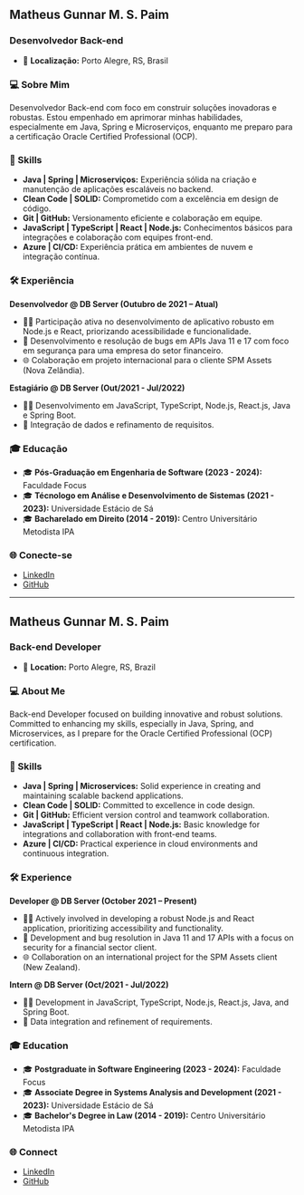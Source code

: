 Matheus Gunnar M. S. Paim
----------------------------

### Desenvolvedor Back-end

*   📍 **Localização:** Porto Alegre, RS, Brasil

### 💻 Sobre Mim

Desenvolvedor Back-end com foco em construir soluções inovadoras e robustas. Estou empenhado em aprimorar minhas habilidades, especialmente em Java, Spring e Microserviços, enquanto me preparo para a certificação Oracle Certified Professional (OCP).

### 🚀 Skills

*   **Java | Spring | Microserviços:** Experiência sólida na criação e manutenção de aplicações escaláveis no backend.
*   **Clean Code | SOLID:** Comprometido com a excelência em design de código.
*   **Git | GitHub:** Versionamento eficiente e colaboração em equipe.
*   **JavaScript | TypeScript | React | Node.js:** Conhecimentos básicos para integrações e colaboração com equipes front-end.
*   **Azure | CI/CD:** Experiência prática em ambientes de nuvem e integração contínua.

### 🛠️ Experiência

**Desenvolvedor @ DB Server (Outubro de 2021 – Atual)**

*   👨‍💻 Participação ativa no desenvolvimento de aplicativo robusto em Node.js e React, priorizando acessibilidade e funcionalidade.
*   🚀 Desenvolvimento e resolução de bugs em APIs Java 11 e 17 com foco em segurança para uma empresa do setor financeiro.
*   🌐 Colaboração em projeto internacional para o cliente SPM Assets (Nova Zelândia).

**Estagiário @ DB Server (Out/2021 - Jul/2022)**

*   👩‍💻 Desenvolvimento em JavaScript, TypeScript, Node.js, React.js, Java e Spring Boot.
*   🔄 Integração de dados e refinamento de requisitos.

### 🎓 Educação

*   🎓 **Pós-Graduação em Engenharia de Software (2023 - 2024):** Faculdade Focus
*   🎓 **Técnologo em Análise e Desenvolvimento de Sistemas (2021 - 2023):** Universidade Estácio de Sá
*   🎓 **Bacharelado em Direito (2014 - 2019):** Centro Universitário Metodista IPA

### 🌐 Conecte-se

*   [LinkedIn](https://www.linkedin.com/in/matheusgunnar/)
*   [GitHub](https://github.com/mgunnar/)

---------------------------------

Matheus Gunnar M. S. Paim
----------------------------

### Back-end Developer

*   📍 **Location:** Porto Alegre, RS, Brazil

### 💻 About Me

Back-end Developer focused on building innovative and robust solutions. Committed to enhancing my skills, especially in Java, Spring, and Microservices, as I prepare for the Oracle Certified Professional (OCP) certification.

### 🚀 Skills

*   **Java | Spring | Microservices:** Solid experience in creating and maintaining scalable backend applications.
*   **Clean Code | SOLID:** Committed to excellence in code design.
*   **Git | GitHub:** Efficient version control and teamwork collaboration.
*   **JavaScript | TypeScript | React | Node.js:** Basic knowledge for integrations and collaboration with front-end teams.
*   **Azure | CI/CD:** Practical experience in cloud environments and continuous integration.

### 🛠️ Experience

**Developer @ DB Server (October 2021 – Present)**

*   👨‍💻 Actively involved in developing a robust Node.js and React application, prioritizing accessibility and functionality.
*   🚀 Development and bug resolution in Java 11 and 17 APIs with a focus on security for a financial sector client.
*   🌐 Collaboration on an international project for the SPM Assets client (New Zealand).

**Intern @ DB Server (Oct/2021 - Jul/2022)**

*   👩‍💻 Development in JavaScript, TypeScript, Node.js, React.js, Java, and Spring Boot.
*   🔄 Data integration and refinement of requirements.

### 🎓 Education

*   🎓 **Postgraduate in Software Engineering (2023 - 2024):** Faculdade Focus
*   🎓 **Associate Degree in Systems Analysis and Development (2021 - 2023):** Universidade Estácio de Sá
*   🎓 **Bachelor's Degree in Law (2014 - 2019):** Centro Universitário Metodista IPA

### 🌐 Connect

*   [LinkedIn](https://www.linkedin.com/in/matheusgunnar/)
*   [GitHub](https://github.com/mgunnar/)

